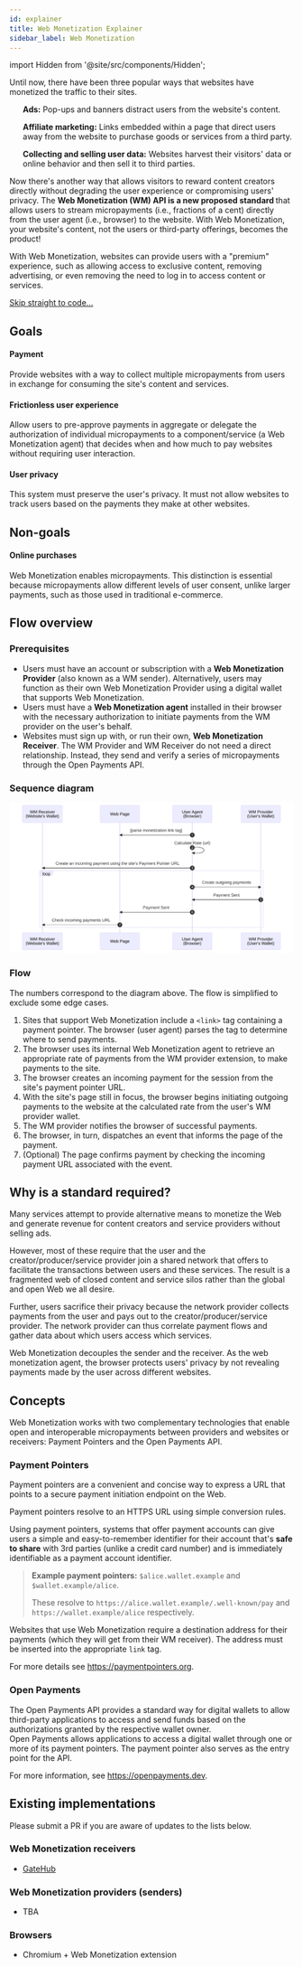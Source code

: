 ```yaml
---
id: explainer
title: Web Monetization Explainer
sidebar_label: Web Monetization
---
```


import Hidden from '@site/src/components/Hidden';

Until now, there have been three popular ways that websites have monetized the traffic to their sites.  

<ul><b>Ads:</b>  Pop-ups and banners distract users from the website's content.  </ul>

<ul><b>Affiliate marketing:</b>  Links embedded within a page that direct users away from the website to purchase goods or services from a third party.</ul>

<ul><b>Collecting and selling user data:</b>   Websites harvest their visitors' data or online behavior and then sell it to third parties.</ul>

Now there's another way that allows visitors to reward content creators directly without degrading the user experience or compromising users' privacy. The <b>Web Monetization (WM) API is a new proposed standard </b> that allows users to stream micropayments (i.e., fractions of a cent) directly from the user agent (i.e., browser) to the website. With Web Monetization, your website's content, not the users or third-party offerings, becomes the product!  

With Web Monetization, websites can provide users with a "premium" experience, such as allowing access to exclusive content, removing advertising, or even removing the need to log in to access content or services.

<Hidden>[Skip straight to code...](#handle-payments)</Hidden>

## Goals

#### Payment
Provide websites with a way to collect multiple micropayments from users in exchange for consuming the site's content and services.

#### Frictionless user experience

Allow users to pre-approve payments in aggregate or delegate the authorization of individual micropayments to a component/service (a Web Monetization agent) that decides when and how much to pay websites without requiring user interaction.

#### User privacy

This system must preserve the user's privacy. It must not allow websites to track users based on the payments they make at other websites.

## Non-goals

#### Online purchases

Web Monetization enables micropayments. This distinction is essential because micropayments allow different levels of user consent, unlike larger payments, such as those used in traditional e-commerce.

## Flow overview

### Prerequisites

* Users must have an account or subscription with a **Web Monetization Provider** (also known as a WM sender).  Alternatively, users may function as their own Web Monetization Provider using a digital wallet that supports Web Monetization.  
* Users must have a **Web Monetization agent** installed in their browser with
the necessary authorization to initiate payments from the WM provider on the
user's behalf.
* Websites must sign up with, or run their own, **Web Monetization Receiver**.
The WM Provider and WM Receiver do not need a direct relationship. Instead, they send and verify a series of micropayments through the Open Payments API.  

### Sequence diagram

![diagram](assets/flow.svg)

### Flow

The numbers correspond to the diagram above. The flow is simplified to exclude some edge cases.

1.  Sites that support Web Monetization include a `<link>` tag containing a payment pointer. The browser (user agent) parses the tag to determine where to send payments.
2.  The browser uses its internal Web Monetization agent to retrieve an appropriate rate of payments from the WM provider extension, to make payments to the site.
3.  The browser creates an incoming payment for the session from the site's payment pointer URL.
4.  With the site's page still in focus, the browser begins initiating outgoing payments to the website at the calculated rate from the user's WM provider wallet.
5.  The WM provider notifies the browser of successful payments.
6.  The browser, in turn, dispatches an event that informs the page of the payment.
7. (Optional) The page confirms payment by checking the incoming payment URL associated with the event.

## Why is a standard required?

Many services attempt to provide alternative means to monetize the Web and generate revenue for content creators and service providers without selling ads.

However, most of these require that the user and the creator/producer/service provider join a shared network that offers to facilitate the transactions between users and these services. The result is a fragmented web of closed content and service silos rather than the global and open Web we all desire. 

Further, users sacrifice their privacy because the network provider collects payments from the user and pays out to the creator/producer/service provider. The network provider can thus correlate payment flows and gather data about which users access which services.

Web Monetization decouples the sender and the receiver. As the web monetization agent, the browser protects users' privacy by not revealing payments made by the user across different websites.  

## Concepts

Web Monetization works with two complementary technologies that enable open and interoperable micropayments between providers and websites or receivers: Payment Pointers and the Open Payments API.  

### Payment Pointers

Payment pointers are a convenient and concise way to express a URL that points
to a secure payment initiation endpoint on the Web.

Payment pointers resolve to an HTTPS URL using simple conversion rules.

Using payment pointers, systems that offer payment accounts can give users a
simple and easy-to-remember identifier for their account that's **safe to
share** with 3rd parties (unlike a credit card number) and is immediately
identifiable as a payment account identifier.

> **Example payment pointers:** `$alice.wallet.example` and `$wallet.example/alice`.
>
> These resolve to `https://alice.wallet.example/.well-known/pay` and `https://wallet.example/alice` respectively.

Websites that use Web Monetization require a destination address for their
payments (which they will get from their WM receiver). The address must be inserted
into the appropriate `link` tag.

For more details see https://paymentpointers.org.

### Open Payments

The Open Payments API provides a standard way for digital wallets to allow third-party applications to access and send funds based on the authorizations granted by the respective wallet owner.  
Open Payments allows applications to access a digital wallet through one or more of its payment pointers. The payment pointer also serves as the entry point for the API.  

For more information, see https://openpayments.dev. 

## Existing implementations

Please submit a PR if you are aware of updates to the lists below.

### Web Monetization receivers

- [GateHub](https://gatehub.net/)

### Web Monetization providers (senders)

- TBA

### Browsers

- Chromium + Web Monetization extension